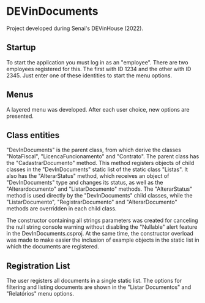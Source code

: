 <h1>DEVinDocuments</h1>
<p>Project developed during Senai's DEVinHouse (2022). </p>

<h2>Startup</h2>
<p> To start the application you must log in as an "employee". There are two employees registered for this. The first with ID 1234 and the other with ID 2345. Just enter one of these identities to start the menu options.</p>

<h2>Menus</h2>
<p> A layered menu was developed. After each user choice, new options are presented.</p>

<h2>Class entities</h2>

<p>"DevInDocuments" is the parent class, from which derive the classes "NotaFiscal", "LicencaFuncionamento" and "Contrato". The parent class has the "CadastrarDocumento" method. This method registers objects of child classes in the "DevInDocuments" static list of the static class "Listas". It also has the "AlterarStatus" method, which receives an object of "DevInDocuments" type and changes its status, as well as the "Alterardocumento" and "ListarDocumento" methods. The "AlterarStatus" method is used directly by the "DevInDocuments" child classes, while the "ListarDocumento", "RegistrarDocumento" and "AlterarDocumento" methods are overridden in each child class.<p>

<p>The constructor containing all strings parameters was created for canceling the null string console warning without disabling the "Nullable" alert feature in the DevInDocuments.csproj. At the same time, the constructor overload was made to make easier the inclusion of example objects in the static list in which the documents are registered.</p>

<h2>Registration List</h2>
<p>The user registers all documents in a single static list. The options for filtering and listing documents are shown in the "Listar Documentos" and "Relatórios" menu options.<p>